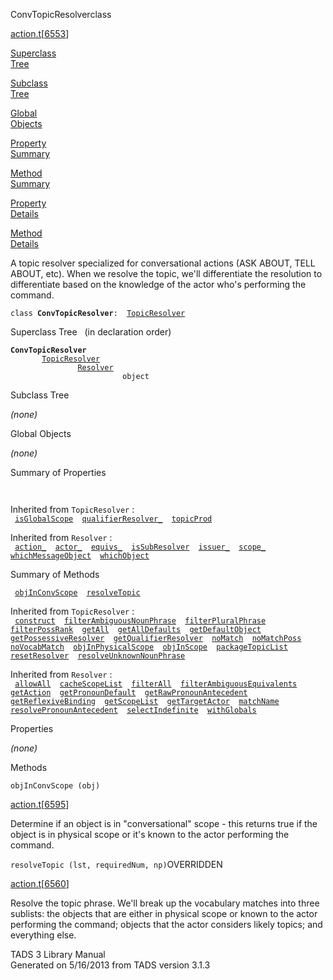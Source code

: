 <span class="title">ConvTopicResolver</span><span class="type">class</span>

[action.t](../file/action.t.html)\[[6553](../source/action.t.html#6553)\]

[Superclass  
Tree](#_SuperClassTree_)

[Subclass  
Tree](#_SubClassTree_)

[Global  
Objects](#_ObjectSummary_)

[Property  
Summary](#_PropSummary_)

[Method  
Summary](#_MethodSummary_)

[Property  
Details](#_Properties_)

[Method  
Details](#_Methods_)

<div class="fdesc">

A topic resolver specialized for conversational actions (ASK ABOUT, TELL
ABOUT, etc). When we resolve the topic, we'll differentiate the
resolution to differentiate based on the knowledge of the actor who's
performing the command.

`class `**`ConvTopicResolver`**` :   `[`TopicResolver`](../object/TopicResolver.html)

</div>

<span id="_SuperClassTree_"></span>

<div class="mjhd">

<span class="hdln">Superclass Tree</span>   (in declaration order)

</div>

**`ConvTopicResolver`**  
`         `[`TopicResolver`](../object/TopicResolver.html)  
`                 `[`Resolver`](../object/Resolver.html)  
`                         object`  
<span id="_SubClassTree_"></span>

<div class="mjhd">

<span class="hdln">Subclass Tree</span>  

</div>

*(none)* <span id="_ObjectSummary_"></span>

<div class="mjhd">

<span class="hdln">Global Objects</span>  

</div>

*(none)* <span id="_PropSummary_"></span>

<div class="mjhd">

<span class="hdln">Summary of Properties</span>  

</div>

` `

Inherited from `TopicResolver` :  
` `[`isGlobalScope`](../object/TopicResolver.html#isGlobalScope)`  `[`qualifierResolver_`](../object/TopicResolver.html#qualifierResolver_)`  `[`topicProd`](../object/TopicResolver.html#topicProd)`  `

Inherited from `Resolver` :  
` `[`action_`](../object/Resolver.html#action_)`  `[`actor_`](../object/Resolver.html#actor_)`  `[`equivs_`](../object/Resolver.html#equivs_)`  `[`isSubResolver`](../object/Resolver.html#isSubResolver)`  `[`issuer_`](../object/Resolver.html#issuer_)`  `[`scope_`](../object/Resolver.html#scope_)`  `[`whichMessageObject`](../object/Resolver.html#whichMessageObject)`  `[`whichObject`](../object/Resolver.html#whichObject)`  `

<span id="_MethodSummary_"></span>

<div class="mjhd">

<span class="hdln">Summary of Methods</span>  

</div>

` `[`objInConvScope`](#objInConvScope)`  `[`resolveTopic`](#resolveTopic)`  `

Inherited from `TopicResolver` :  
` `[`construct`](../object/TopicResolver.html#construct)`  `[`filterAmbiguousNounPhrase`](../object/TopicResolver.html#filterAmbiguousNounPhrase)`  `[`filterPluralPhrase`](../object/TopicResolver.html#filterPluralPhrase)`  `[`filterPossRank`](../object/TopicResolver.html#filterPossRank)`  `[`getAll`](../object/TopicResolver.html#getAll)`  `[`getAllDefaults`](../object/TopicResolver.html#getAllDefaults)`  `[`getDefaultObject`](../object/TopicResolver.html#getDefaultObject)`  `[`getPossessiveResolver`](../object/TopicResolver.html#getPossessiveResolver)`  `[`getQualifierResolver`](../object/TopicResolver.html#getQualifierResolver)`  `[`noMatch`](../object/TopicResolver.html#noMatch)`  `[`noMatchPoss`](../object/TopicResolver.html#noMatchPoss)`  `[`noVocabMatch`](../object/TopicResolver.html#noVocabMatch)`  `[`objInPhysicalScope`](../object/TopicResolver.html#objInPhysicalScope)`  `[`objInScope`](../object/TopicResolver.html#objInScope)`  `[`packageTopicList`](../object/TopicResolver.html#packageTopicList)`  `[`resetResolver`](../object/TopicResolver.html#resetResolver)`  `[`resolveUnknownNounPhrase`](../object/TopicResolver.html#resolveUnknownNounPhrase)`  `

Inherited from `Resolver` :  
` `[`allowAll`](../object/Resolver.html#allowAll)`  `[`cacheScopeList`](../object/Resolver.html#cacheScopeList)`  `[`filterAll`](../object/Resolver.html#filterAll)`  `[`filterAmbiguousEquivalents`](../object/Resolver.html#filterAmbiguousEquivalents)`  `[`getAction`](../object/Resolver.html#getAction)`  `[`getPronounDefault`](../object/Resolver.html#getPronounDefault)`  `[`getRawPronounAntecedent`](../object/Resolver.html#getRawPronounAntecedent)`  `[`getReflexiveBinding`](../object/Resolver.html#getReflexiveBinding)`  `[`getScopeList`](../object/Resolver.html#getScopeList)`  `[`getTargetActor`](../object/Resolver.html#getTargetActor)`  `[`matchName`](../object/Resolver.html#matchName)`  `[`resolvePronounAntecedent`](../object/Resolver.html#resolvePronounAntecedent)`  `[`selectIndefinite`](../object/Resolver.html#selectIndefinite)`  `[`withGlobals`](../object/Resolver.html#withGlobals)`  `

<span id="_Properties_"></span>

<div class="mjhd">

<span class="hdln">Properties</span>  

</div>

*(none)* <span id="_Methods_"></span>

<div class="mjhd">

<span class="hdln">Methods</span>  

</div>

<span id="objInConvScope"></span>

`objInConvScope (obj)`

[action.t](../file/action.t.html)\[[6595](../source/action.t.html#6595)\]

<div class="desc">

Determine if an object is in "conversational" scope - this returns true
if the object is in physical scope or it's known to the actor performing
the command.

</div>

<span id="resolveTopic"></span>

`resolveTopic (lst, requiredNum, np)`<span class="rem">OVERRIDDEN</span>

[action.t](../file/action.t.html)\[[6560](../source/action.t.html#6560)\]

<div class="desc">

Resolve the topic phrase. We'll break up the vocabulary matches into
three sublists: the objects that are either in physical scope or known
to the actor performing the command; objects that the actor considers
likely topics; and everything else.

</div>

<div class="ftr">

TADS 3 Library Manual  
Generated on 5/16/2013 from TADS version 3.1.3

</div>
